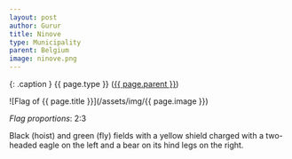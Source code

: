 ```yaml
---
layout: post
author: Gurur
title: Ninove
type: Municipality
parent: Belgium
image: ninove.png
---
```

{: .caption }
{{ page.type }} ([{{ page.parent }}](/2019/03/14/belgium.html))

![Flag of {{ page.title }}](/assets/img/{{ page.image }})

*Flag proportions*: 2:3

Black (hoist) and green (fly) fields with a yellow shield charged with a two-headed eagle on the left and a bear on its hind legs on the right.
